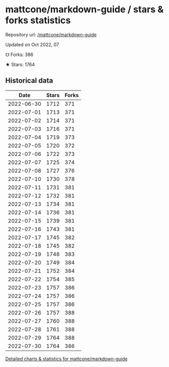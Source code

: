 # mattcone/markdown-guide / stars & forks statistics

Repository url: [/mattcone/markdown-guide](https://github.com/mattcone/markdown-guide)

Updated on Oct 2022, 07

☋ Forks: 386

★ Stars: 1764

## Historical data
| Date | Stars | Forks |
|------|-------|-------|
| 2022-06-30 | 1712 | 371 | 
| 2022-07-01 | 1713 | 371 | 
| 2022-07-02 | 1714 | 371 | 
| 2022-07-03 | 1716 | 371 | 
| 2022-07-04 | 1719 | 373 | 
| 2022-07-05 | 1720 | 372 | 
| 2022-07-06 | 1722 | 373 | 
| 2022-07-07 | 1725 | 374 | 
| 2022-07-08 | 1727 | 376 | 
| 2022-07-10 | 1730 | 378 | 
| 2022-07-11 | 1731 | 381 | 
| 2022-07-12 | 1732 | 381 | 
| 2022-07-13 | 1734 | 381 | 
| 2022-07-14 | 1736 | 381 | 
| 2022-07-15 | 1739 | 381 | 
| 2022-07-16 | 1743 | 381 | 
| 2022-07-17 | 1745 | 382 | 
| 2022-07-18 | 1745 | 382 | 
| 2022-07-19 | 1748 | 383 | 
| 2022-07-20 | 1749 | 384 | 
| 2022-07-21 | 1752 | 384 | 
| 2022-07-22 | 1754 | 385 | 
| 2022-07-23 | 1757 | 386 | 
| 2022-07-24 | 1757 | 386 | 
| 2022-07-25 | 1757 | 386 | 
| 2022-07-26 | 1757 | 388 | 
| 2022-07-27 | 1760 | 388 | 
| 2022-07-28 | 1761 | 388 | 
| 2022-07-29 | 1764 | 388 | 
| 2022-07-30 | 1764 | 386 | 


[Detailed charts & statistics for mattcone/markdown-guide](https://reviewgithub.com/rep/mattcone/markdown-guide)
